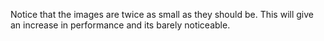Notice that the images are twice as small as they should be. This will give  an increase in performance and its barely noticeable.